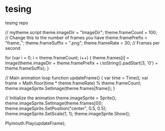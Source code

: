 # tesing
tesing repo

// mytheme.script
theme.imageDir = "ImageDir";
theme.frameCount = 100; // Change this to the number of frames you have
theme.framePrefix = "frame_";
theme.frameSuffix = ".png";
theme.frameRate = 30; // Frames per second

for (var i = 0; i < theme.frameCount; i++) {
    theme.frames[i] = Image(theme.imageDir + theme.framePrefix + i.toString().padStart(3, '0') + theme.frameSuffix);
}

// Main animation loop
function updateFrame() {
    var time = Time();
    var frame = Math.floor(time * theme.frameRate) % theme.frameCount;
    theme.imageSprite.SetImage(theme.frames[frame]);
}

// Initialize the animation
theme.imageSprite = Sprite();
theme.imageSprite.SetImage(theme.frames[0]);
theme.imageSprite.SetPosition("center", 0.5, 0.5);
theme.imageSprite.SetScale(1, 1);
theme.imageSprite.Show();

Plymouth.Play(updateFrame);

